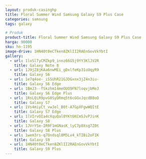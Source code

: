```yaml
---
layout: produk-casinghp
title: Floral Summer Wind Samsung Galaxy S9 Plus Case
categories: samsung
tags: galaxy

# Produk
product-title: Floral Summer Wind Samsung Galaxy S9 Plus Case
harga: 90000
sku: hn-1195
image-drive: 1HN40t0eCTken8ZKlII2RAEnGovVkYbtI
gallery:
  - url: 1loSlTyCMZkp9_innz66G5j9YY3KlJV2R
    title: Galaxy Note 8
  - url: 1J9jZ8jKAa6nwMEi_gDxlfeKp31uUqyR9
    title: Galaxy S6
  - url: 1e7q4oe-_iSSUhR21GJDGxnx3jZ4n3iu-
    title: Galaxy S6 Edge
  - url: 1BmJ3--fSkzhm14meOUO9FN7loqvjbMeJ
    title: Galaxy S6 Edge Plus
  - url: 1RsLQiR9pvG0SyDRmq5t6cGGvJqcdB8oO
    title: Galaxy S7
  - url: 1Vs4miyCt_vwJel_B0t-A7GpXFgwWQItE
    title: Galaxy S7 Edge
  - url: 1lVIrvOIa4cXquQal0YKt6KCmSJvPJinK
    title: Galaxy S8
  - url: 1JVrYSe-IR9F1mGNasK_lyC7p8Xsg7Z0t
    title: Galaxy S8 Plus
  - url: 1wem3rs-q7Ondsql8M5Lv4_kTIBi2oFIK
    title: Galaxy S9
  - url: 1HN40t0eCTken8ZKlII2RAEnGovVkYbtI
    title: Galaxy S9 Plus
---
```

